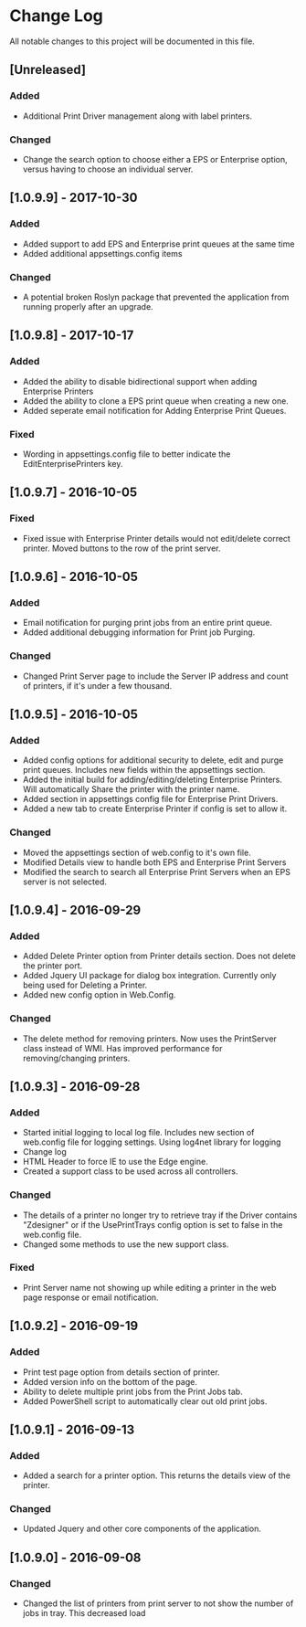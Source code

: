 ﻿# Change Log
All notable changes to this project will be documented in this file.

## [Unreleased]
### Added
- Additional Print Driver management along with label printers.

### Changed
- Change the search option to choose either a EPS or Enterprise option, versus having to choose an individual server.

## [1.0.9.9] - 2017-10-30
### Added
- Added support to add EPS and Enterprise print queues at the same time
- Added additional appsettings.config items
### Changed
- A potential broken Roslyn package that prevented the application from running properly after an upgrade.

## [1.0.9.8] - 2017-10-17
### Added
- Added the ability to disable bidirectional support when adding Enterprise Printers
- Added the ability to clone a EPS print queue when creating a new one.
- Added seperate email notification for Adding Enterprise Print Queues.
### Fixed
- Wording in appsettings.config file to better indicate the EditEnterprisePrinters key.

## [1.0.9.7] - 2016-10-05
### Fixed
- Fixed issue with Enterprise Printer details would not edit/delete correct printer.  Moved buttons to the row of the print server.

## [1.0.9.6] - 2016-10-05
### Added
- Email notification for purging print jobs from an entire print queue.
- Added additional debugging information for Print job Purging. 

### Changed
- Changed Print Server page to include the Server IP address and count of printers, if it's under a few thousand.

## [1.0.9.5] - 2016-10-05
### Added
- Added config options for additional security to delete, edit and purge print queues.  Includes new fields within the appsettings section.
- Added the initial build for adding/editing/deleting Enterprise Printers.  Will automatically Share the printer with the printer name.
- Added section in appsettings config file for Enterprise Print Drivers.
- Added a new tab to create Enterprise Printer if config is set to allow it.

### Changed
- Moved the appsettings section of web.config to it's own file.
- Modified Details view to handle both EPS and Enterprise Print Servers
- Modified the search to search all Enterprise Print Servers when an EPS server is not selected.

## [1.0.9.4] - 2016-09-29
### Added
- Added Delete Printer option from Printer details section.  Does not delete the printer port.
- Added Jquery UI package for dialog box integration.  Currently only being used for Deleting a Printer.
- Added new config option in Web.Config.  <add key="AllowEPSPrinterDeletion" value="false" />

### Changed
- The delete method for removing printers.  Now uses the PrintServer class instead of WMI.
Has improved performance for removing/changing printers.

## [1.0.9.3] - 2016-09-28
### Added
- Started initial logging to local log file.  Includes new section of web.config file for logging settings.
Using log4net library for logging
- Change log
- HTML Header to force IE to use the Edge engine.
- Created a support class to be used across all controllers.

### Changed
- The details of a printer no longer try to retrieve tray if the Driver contains "Zdesigner"
or if the UsePrintTrays config option is set to false in the web.config file.
- Changed some methods to use the new support class.

### Fixed
- Print Server name not showing up while editing a printer in the web page response or email notification.

## [1.0.9.2] - 2016-09-19
### Added
- Print test page option from details section of printer.
- Added version info on the bottom of the page.
- Ability to delete multiple print jobs from the Print Jobs tab.
- Added PowerShell script to automatically clear out old print jobs.

## [1.0.9.1] - 2016-09-13
### Added
- Added a search for a printer option.  This returns the details view of the printer.

### Changed
- Updated Jquery and other core components of the application.

## [1.0.9.0] - 2016-09-08
### Changed
- Changed the list of printers from print server to not show the number of jobs in tray.  This decreased load